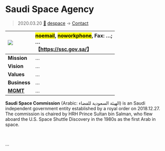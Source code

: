# Saudi Space Agency
> 2020.03.20 [🚀](../index/index.md) [despace](index.md) → [Contact](contact.md)

|[![](f/con/s/ssa_logo1_thumb.jpg)](f/con/s/ssa_logo1.png)|<mark>noemail</mark>, <mark>noworkphone</mark>, Fax: …;<br> *…*<br> 【<https://ssc.gov.sa/>】|
|:--|:--|
|**Mission**|…|
|**Vision**|…|
|**Values**|…|
|**Business**|…|
|**[MGMT](mgmt.md)**|…|

**Saudi Space Commission** (Arabic: الهيئة السعودية للفضاء) is an Saudi independent government entity established by a royal order on 2018.12.27. The commission is chaired by HRH Prince Sultan bin Salman, who flew aboard the U.S. Space Shuttle Discovery in the 1980s as the first Arab in space.


<p style="page-break-after:always"> </p>

…

